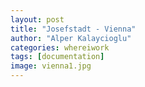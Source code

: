 ```yaml
---
layout: post
title: "Josefstadt - Vienna"
author: "Alper Kalaycioglu"
categories: whereiwork
tags: [documentation]
image: vienna1.jpg
---
```

